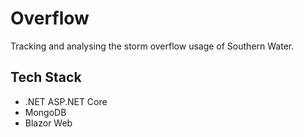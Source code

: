 # Overflow

Tracking and analysing the storm overflow usage of Southern Water.

## Tech Stack

- .NET ASP.NET Core
- MongoDB
- Blazor Web